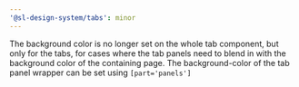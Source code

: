 ```yaml
---
'@sl-design-system/tabs': minor
---
```


The background color is no longer set on the whole tab component, but only for the tabs, for cases where the tab panels need to blend in with the background color of the containing page. The background-color of the tab panel wrapper can be set using `[part='panels'] `

